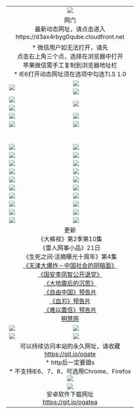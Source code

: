﻿<table>
  <tr></tr>
  <tr><td colspan=2 align=center><img src="https://cloud.githubusercontent.com/assets/11880933/13434984/f430fae2-e012-11e5-814f-c2df1e82b247.jpg" /></td></tr>
  <tr><td colspan=2 align=center>网门<br>最新动态网址，请点击进入
<br>https://d3ax4rbyg0qube.cloudfront.net
    </td>
  </tr>
  <tr>
    <td colspan=2 align=center>* 微信用户如无法打开，请先<br>点击右上角三个点，选择在浏览器中打开<br>苹果微信需手工复制到浏览器地址栏
    <br>* IE6打开动态网址须在选项中勾选TLS 1.0</td>
  </tr>
  <tr>
    <td rowspan=2><a href="https://d3ax4rbyg0qube.cloudfront.net/ogUP.aspx?name=11DKC.mp4&list=11DKC" target="_blank"><img src="https://d3ax4rbyg0qube.cloudfront.net/Up/11DKC1.jpg" /></a></td> 
    <td><div><a href="https://d3ax4rbyg0qube.cloudfront.net/ogUP.aspx?name=LRWS.mp4&list=LRWS" target="_blank"><img src="https://d3ax4rbyg0qube.cloudfront.net/Up/LRWS.jpg" /></a></td>
   </tr>
  <tr>
    <td><a href="https://d3ax4rbyg0qube.cloudfront.net/ogNiceVedio.aspx" target="_blank"><img src="https://d3ax4rbyg0qube.cloudfront.net/Up/11TGKDY.jpg" /></a></td>
  </tr>
  <tr>
    <td><a href="https://d3ax4rbyg0qube.cloudfront.net/ogUP.aspx?name=JQR.mp4&count=2" target="_blank"><img src="https://d3ax4rbyg0qube.cloudfront.net/Up/JQR.jpg" /></a></td>   
    <td rowspan=2><a href="https://d3ax4rbyg0qube.cloudfront.net/ogUP.aspx?name=JP.mp4&count=9" target="_blank"><img src="https://d3ax4rbyg0qube.cloudfront.net/Up/JP.jpg" /></td>
  </tr>
  <tr>
    <td><a href="https://d3ax4rbyg0qube.cloudfront.net/ogUP.aspx?name=WH.mp4" target="_blank"><img src="https://d3ax4rbyg0qube.cloudfront.net/Up/WH.jpg" /></a></td>
  </tr>
  <tr>
    <td><a href="https://d3ax4rbyg0qube.cloudfront.net/ogUP.aspx?name=SSZJ.mp4&list=SSZJ" target="_blank"><img src="https://d3ax4rbyg0qube.cloudfront.net/Up/SSZJ.jpg" /></a></td>
    <td><a href="https://d3ax4rbyg0qube.cloudfront.net/ogUP.aspx?name=1XQK.mp4&count=13" target="_blank"><img src="https://d3ax4rbyg0qube.cloudfront.net/Up/1XQK.jpg" /></a</td>
  </tr>
  <tr>
    <td><a href="https://d3ax4rbyg0qube.cloudfront.net/ogUP.aspx?name=ZY.mp4&count=2015:16" target="_blank"><img src="https://d3ax4rbyg0qube.cloudfront.net/Up/ZY.jpg" /></a</td>
    <td><a href="https://d3ax4rbyg0qube.cloudfront.net/ogUP.aspx?name=XTFY.mp4&count=B:2,A:24" target="_blank"><img src="https://d3ax4rbyg0qube.cloudfront.net/Up/XTFY.jpg" /></a></td>
  </tr>
  <!--tr>
    <td><a href="https://d3ax4rbyg0qube.cloudfront.net/ogUP.aspx?name=1LYF.mp4&count=2" target="_blank"><img src="https://cloud.githubusercontent.com/assets/11880933/13720279/6f16eb48-e83f-11e5-9556-90e9d1e24d09.jpg" /></a></td>
    <td><a href="https://d3ax4rbyg0qube.cloudfront.net/ogUP.aspx?name=1ZGC.mp4&count=6" target="_blank"><img src="https://cloud.githubusercontent.com/assets/11880933/13720281/7e0c9044-e83f-11e5-915d-d63d593fef21.jpg" /></a></td>
  </tr>
  <tr>
    <td><a href="https://d3ax4rbyg0qube.cloudfront.net/ogUP.aspx?name=1ZKM.mp4&count=3&current=3" target="_blank"><img src="https://cloud.githubusercontent.com/assets/11880933/13720283/858f1954-e83f-11e5-800b-94708d4ce09e.jpg" /></a></td>  
    <td><a href="https://d3ax4rbyg0qube.cloudfront.net/ogUP.aspx?name=1WWY.mp4&count=6&current=6" target="_blank"><img src="https://cloud.githubusercontent.com/assets/11880933/13720286/8fb0ffa6-e83f-11e5-8873-bfd1abd9ad97.jpg" /></a></td>
  </tr>
  <tr>
    <td><a href="https://d3ax4rbyg0qube.cloudfront.net/ogUP.aspx?name=10JGY.mp4&count=3" target="_blank"><img src="https://cloud.githubusercontent.com/assets/11880933/13720287/99e41986-e83f-11e5-9be2-70cc7ff44cf6.jpg" /></a></td>
    <td><a href="https://d3ax4rbyg0qube.cloudfront.net/ogUP.aspx?name=10CYS.mp4&count=2" target="_blank"><img src="https://cloud.githubusercontent.com/assets/11880933/13720292/a531a128-e83f-11e5-88ec-42f8d394e971.jpg" /></a></td>
  </tr-->
  <tr height="40">
  </tr>
  <tr>
    <td><a href="https://d3ax4rbyg0qube.cloudfront.net/ogUP.aspx?name=4SQQ.mp4&list=4SQQ" target="_blank"><img src="https://d3ax4rbyg0qube.cloudfront.net/Up/4SQQ0.jpg"/></a></td>
    <td><a href="https://d3ax4rbyg0qube.cloudfront.net/ogUP.aspx?name=4SHQ.mp4&list=4SHQ" target="_blank"><img src="https://d3ax4rbyg0qube.cloudfront.net/Up/4SHQ0.jpg"/></a></td>
  </tr>
  <tr>
    <td><a href="https://d3ax4rbyg0qube.cloudfront.net/ogUP.aspx?name=4SZG.mp4&list=4SZG" target="_blank"><img src="https://d3ax4rbyg0qube.cloudfront.net/Up/4SZG0.jpg"/></a></td>
    <td><a href="https://d3ax4rbyg0qube.cloudfront.net/ogUP.aspx?name=4SDJ.mp4&list=4SDJ" target="_blank"><img src="https://d3ax4rbyg0qube.cloudfront.net/Up/4SDJ0.jpg"/></a></td>
  </tr>
  <tr>
    <td><a href="https://d3ax4rbyg0qube.cloudfront.net/ogUP.aspx?name=4SGX.mp4&list=4SGX" target="_blank"><img src="https://d3ax4rbyg0qube.cloudfront.net/Up/4SGX0.jpg"/></a></td>
    <td><a href="https://d3ax4rbyg0qube.cloudfront.net/ogUP.aspx?name=4SHD.mp4&list=4SHD" target="_blank"><img src="https://d3ax4rbyg0qube.cloudfront.net/Up/4SHD0.jpg"/></a></td>
  </tr>
  <tr>
    <td><a href="https://d3ax4rbyg0qube.cloudfront.net/ogUP.aspx?name=4CTX.mp4&list=4CTX" target="_blank"><img src="https://d3ax4rbyg0qube.cloudfront.net/Up/4CTX0.jpg"/></a></td>
    <td><a href="https://d3ax4rbyg0qube.cloudfront.net/ogUP.aspx?name=4CWZ.mp4&list=4CWZ" target="_blank"><img src="https://d3ax4rbyg0qube.cloudfront.net/Up/4CWZ0.jpg"/></a></td>
  </tr>
  <tr>
    <td><a href="https://d3ax4rbyg0qube.cloudfront.net/onUP.aspx?name=https://d1qhweuvr3wm0g.cloudfront.net/" target="_blank"><img src="https://d3ax4rbyg0qube.cloudfront.net/Up/0DTW.jpg"/></a></td>
    <td><a href="https://d3ax4rbyg0qube.cloudfront.net/onUP.aspx?name=https://d240ns8up8earz.cloudfront.net/acenter/" target="_blank"><img src="https://d3ax4rbyg0qube.cloudfront.net/Up/0TDW.jpg" /></a></td>
  </tr>
  <tr>
    <td><a href="https://d3ax4rbyg0qube.cloudfront.net/onUP.aspx?name=https://d4508d6vomz2p.cloudfront.net/gb/nsc413.htm" target="_blank"><img src="https://d3ax4rbyg0qube.cloudfront.net/Up/0DJY.jpg" /></a></td>
    <td><a href="https://d3ax4rbyg0qube.cloudfront.net/onUP.aspx?name=https://d3bxwq7vzudb5l.cloudfront.net/xtr/gb/prog204.html" target="_blank"><img src="https://d3ax4rbyg0qube.cloudfront.net/Up/0XTR.jpg" /></a></td>
  </tr>
  <tr>
    <td><a href="https://d3ax4rbyg0qube.cloudfront.net/onUP.aspx?name=https://d3aj00iefsmfgc.cloudfront.net/" target="_blank"><img src="https://d3ax4rbyg0qube.cloudfront.net/Up/0MHW.jpg" /></a></td>
    <td><a href="https://d3ax4rbyg0qube.cloudfront.net/onUP.aspx?name=https://d1sbg9daat0zu5.cloudfront.net/" target="_blank"><img src="https://d3ax4rbyg0qube.cloudfront.net/Up/0ZJW.jpg" /></a></td>
  </tr>
  <tr>
    <td><a href="https://d3ax4rbyg0qube.cloudfront.net/ogUP.aspx?name=0FG.zip" target="_blank"><img src="https://d3ax4rbyg0qube.cloudfront.net/Up/0FG.jpg" /></a></td>
    <td><a href="https://d3ax4rbyg0qube.cloudfront.net/ogUP.aspx?name=0FGA.apk" target="_blank"><img src="https://d3ax4rbyg0qube.cloudfront.net/Up/0FGA.jpg" /></a></td>
  </tr>
  <tr>
    <td><a href="https://d3ax4rbyg0qube.cloudfront.net/ogUP.aspx?name=0U.zip" target="_blank"><img src="https://d3ax4rbyg0qube.cloudfront.net/Up/0U.jpg" /></a></td>
    <td><a href="https://d3ax4rbyg0qube.cloudfront.net/ogUP.aspx?name=0UA.apk" target="_blank"><img src="https://d3ax4rbyg0qube.cloudfront.net/Up/0UA.jpg" /></a></td>
  </tr>
  <tr>
    <td><a href="https://d3ax4rbyg0qube.cloudfront.net/ogUP.aspx?name=0iPPOTV.zip" target="_blank"><img src="https://d3ax4rbyg0qube.cloudfront.net/Up/0iPPOTV.jpg" /></a></td>
    <td><a href="https://d3ax4rbyg0qube.cloudfront.net/ogUP.aspx?name=0iNTD.apk" target="_blank"><img src="https://d3ax4rbyg0qube.cloudfront.net/Up/0iNTD.jpg" /></a></td>
  </tr>
  <tr>
    <td colspan=2 align=center>更新<br>
      《大裤衩》第2季第10集<br>
      《雷人网事小品》21日<br>
      《生死之间·活摘曝光十周年》第4集</a><br>
      <a href="https://d3ax4rbyg0qube.cloudfront.net/ogUP.aspx?name=4TJDBZ.mp4" target="_blank">《天津大爆炸－中国社会的阴暗面》</a><br>
      <a href="https://d3ax4rbyg0qube.cloudfront.net/ogUP.aspx?name=4LFZ.mp4" target="_blank">《国安李凤智公开退党》</a><br>
      <a href="https://d3ax4rbyg0qube.cloudfront.net/ogUP.aspx?name=4DDZHDCS.mp4" target="_blank">《大地震后的沉思》</a><br>
      <a href="https://d3ax4rbyg0qube.cloudfront.net/ogUP.aspx?name=11ZYZG0.mp4" target="_blank">《自由中国》预告片</a><br>
      <a href="https://d3ax4rbyg0qube.cloudfront.net/ogUP.aspx?name=11XR.mp4" target="_blank">《血刃》预告片</a><br>
      <a href="https://d3ax4rbyg0qube.cloudfront.net/ogUP.aspx?name=11NYZX.mp4&count=2" target="_blank">《难以置信》预告片</a><br>
      <a href="https://d3ax4rbyg0qube.cloudfront.net/onUP.aspx?name=https://www.minghui.org/" target="_blank">明慧网</a></td>
    </td>
  </tr>
  <tr>
    <td><a href="https://d3ax4rbyg0qube.cloudfront.net/ogNice.aspx" target="_blank"><img src="https://cloud.githubusercontent.com/assets/11880933/13720378/f84bb392-e841-11e5-8739-815049dd6ff8.jpg" /></a></td>
    <td><a href="https://d3ax4rbyg0qube.cloudfront.net/onCO.aspx?ob=600%E4%BA%8B%E7%89%A9&op=%E5%A2%9E%E5%88%A0%E6%94%B9&args=WH1~%23%E7%B1%BB%E5%9E%8B6%E6%96%B0%E9%97%BB%7c%23%E7%B1%BB%E5%9E%8B6%E8%AF%84%E8%AE%BA&mode=" target="_blank"><img src="https://cloud.githubusercontent.com/assets/11880933/13720380/04d76a16-e842-11e5-8833-e627daa88802.jpg" /></a></td> 
  </tr>
  <tr>
    <td><a href="https://d3ax4rbyg0qube.cloudfront.net/ogDY.aspx" target="_blank"><img src="https://cloud.githubusercontent.com/assets/11880933/13720384/11817090-e842-11e5-9571-7dc2f1af9f42.jpg" /></a></td>
    <td><a href="https://d3ax4rbyg0qube.cloudfront.net/ogST.aspx" target="_blank"><img src="https://cloud.githubusercontent.com/assets/11880933/13720385/1467ea3c-e842-11e5-86df-c96c9a556aaf.jpg" /></a></td> 
  </tr>
  <!--tr>
    <td colspan=2 align=center>
      <微信可扫描以下临时二维码<br/>https://bit.ly/1mBQHW8<br/><a href="https://d3ax4rbyg0qube.cloudfront.net/Up/0WMGDL3.png" target="_blank"><img src="https://d3ax4rbyg0qube.cloudfront.net/Up/0WMGD3.png"/></a>
  </tr-->
  <tr>
    <td colspan=2 align=center>可以持续访问本站的永久网址，请收藏<br/><a href="https://git.io/ogate" target="_blank">https://git.io/ogate</a><br/>* http后一定要跟s<br/>* 不支持IE6、7、8，可选用Chrome、Firefox<br/><a href="https://d3ax4rbyg0qube.cloudfront.net/Up/0WMGDL2.png" target="_blank"><img src="https://d3ax4rbyg0qube.cloudfront.net/Up/0WMGD2.png"/></a></td>
  </tr>
  <tr>
    <td colspan=2 align=center><a href="https://d3ax4rbyg0qube.cloudfront.net/ogUP.aspx?name=0oGate.apk" target="_blank"><img src="https://cloud.githubusercontent.com/assets/11880933/13720399/75e143ee-e842-11e5-9f0a-1421f423c80f.jpg" /></a><br>安卓软件下载网址<br><a href="https://git.io/ogatea">https://git.io/ogatea</a></td>
  </tr>
  <!--tr>
    <td colspan=2 align=center>可能失效的动态网址
    </td>
  </tr-->
</table>
